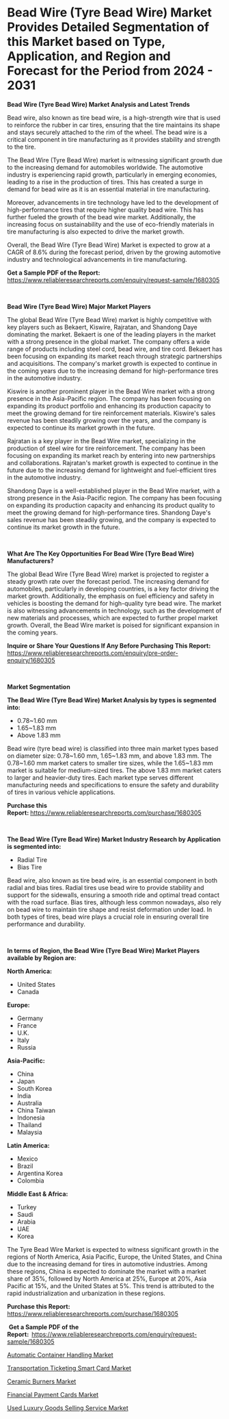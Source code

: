 <p><h1>Bead Wire (Tyre Bead Wire) Market Provides Detailed Segmentation of this Market based on Type, Application, and Region and Forecast for the Period from 2024 - 2031</h1></p><p><strong>Bead Wire (Tyre Bead Wire) Market Analysis and Latest Trends</strong></p>
<p><p>Bead wire, also known as tire bead wire, is a high-strength wire that is used to reinforce the rubber in car tires, ensuring that the tire maintains its shape and stays securely attached to the rim of the wheel. The bead wire is a critical component in tire manufacturing as it provides stability and strength to the tire.</p><p>The Bead Wire (Tyre Bead Wire) market is witnessing significant growth due to the increasing demand for automobiles worldwide. The automotive industry is experiencing rapid growth, particularly in emerging economies, leading to a rise in the production of tires. This has created a surge in demand for bead wire as it is an essential material in tire manufacturing.</p><p>Moreover, advancements in tire technology have led to the development of high-performance tires that require higher quality bead wire. This has further fueled the growth of the bead wire market. Additionally, the increasing focus on sustainability and the use of eco-friendly materials in tire manufacturing is also expected to drive the market growth.</p><p>Overall, the Bead Wire (Tyre Bead Wire) Market is expected to grow at a CAGR of 8.6% during the forecast period, driven by the growing automotive industry and technological advancements in tire manufacturing.</p></p>
<p><strong>Get a Sample PDF of the Report:&nbsp;</strong> <a href="https://www.reliableresearchreports.com/enquiry/request-sample/1680305">https://www.reliableresearchreports.com/enquiry/request-sample/1680305</a></p>
<p>&nbsp;</p>
<p><strong>Bead Wire (Tyre Bead Wire) Major Market Players</strong></p>
<p><p>The global Bead Wire (Tyre Bead Wire) market is highly competitive with key players such as Bekaert, Kiswire, Rajratan, and Shandong Daye dominating the market. Bekaert is one of the leading players in the market with a strong presence in the global market. The company offers a wide range of products including steel cord, bead wire, and tire cord. Bekaert has been focusing on expanding its market reach through strategic partnerships and acquisitions. The company's market growth is expected to continue in the coming years due to the increasing demand for high-performance tires in the automotive industry.</p><p>Kiswire is another prominent player in the Bead Wire market with a strong presence in the Asia-Pacific region. The company has been focusing on expanding its product portfolio and enhancing its production capacity to meet the growing demand for tire reinforcement materials. Kiswire's sales revenue has been steadily growing over the years, and the company is expected to continue its market growth in the future.</p><p>Rajratan is a key player in the Bead Wire market, specializing in the production of steel wire for tire reinforcement. The company has been focusing on expanding its market reach by entering into new partnerships and collaborations. Rajratan's market growth is expected to continue in the future due to the increasing demand for lightweight and fuel-efficient tires in the automotive industry.</p><p>Shandong Daye is a well-established player in the Bead Wire market, with a strong presence in the Asia-Pacific region. The company has been focusing on expanding its production capacity and enhancing its product quality to meet the growing demand for high-performance tires. Shandong Daye's sales revenue has been steadily growing, and the company is expected to continue its market growth in the future.</p></p>
<p>&nbsp;</p>
<p><strong>What Are The Key Opportunities For Bead Wire (Tyre Bead Wire) Manufacturers?</strong></p>
<p><p>The global Bead Wire (Tyre Bead Wire) market is projected to register a steady growth rate over the forecast period. The increasing demand for automobiles, particularly in developing countries, is a key factor driving the market growth. Additionally, the emphasis on fuel efficiency and safety in vehicles is boosting the demand for high-quality tyre bead wire. The market is also witnessing advancements in technology, such as the development of new materials and processes, which are expected to further propel market growth. Overall, the Bead Wire market is poised for significant expansion in the coming years.</p></p>
<p><strong>Inquire or Share Your Questions If Any Before Purchasing This Report:</strong> <a href="https://www.reliableresearchreports.com/enquiry/pre-order-enquiry/1680305">https://www.reliableresearchreports.com/enquiry/pre-order-enquiry/1680305</a></p>
<p>&nbsp;</p>
<p><strong>Market Segmentation</strong></p>
<p><strong>The Bead Wire (Tyre Bead Wire) Market Analysis by types is segmented into:</strong></p>
<p><ul><li>0.78~1.60 mm</li><li>1.65~1.83 mm</li><li>Above 1.83 mm</li></ul></p>
<p><p>Bead wire (tyre bead wire) is classified into three main market types based on diameter size: 0.78~1.60 mm, 1.65~1.83 mm, and above 1.83 mm. The 0.78~1.60 mm market caters to smaller tire sizes, while the 1.65~1.83 mm market is suitable for medium-sized tires. The above 1.83 mm market caters to larger and heavier-duty tires. Each market type serves different manufacturing needs and specifications to ensure the safety and durability of tires in various vehicle applications.</p></p>
<p><strong>Purchase this Report:&nbsp;</strong><a href="https://www.reliableresearchreports.com/purchase/1680305">https://www.reliableresearchreports.com/purchase/1680305</a></p>
<p>&nbsp;</p>
<p><strong>The Bead Wire (Tyre Bead Wire) Market Industry Research by Application is segmented into:</strong></p>
<p><ul><li>Radial Tire</li><li>Bias Tire</li></ul></p>
<p><p>Bead wire, also known as tire bead wire, is an essential component in both radial and bias tires. Radial tires use bead wire to provide stability and support for the sidewalls, ensuring a smooth ride and optimal tread contact with the road surface. Bias tires, although less common nowadays, also rely on bead wire to maintain tire shape and resist deformation under load. In both types of tires, bead wire plays a crucial role in ensuring overall tire performance and durability.</p></p>
<p>&nbsp;</p>
<p><strong>In terms of Region, the Bead Wire (Tyre Bead Wire) Market Players available by Region are:</strong></p>
<p>
    <p> <strong> North America: </strong>
        <ul>
            <li>United States</li>
            <li>Canada</li>
        </ul>
        </p> 
    <p> <strong> Europe: </strong>
        <ul>
            <li>Germany</li>
            <li>France</li>
            <li>U.K.</li>
            <li>Italy</li>
            <li>Russia</li>
        </ul>
        </p> 
    <p> <strong> Asia-Pacific: </strong>
        <ul>
            <li>China</li>
            <li>Japan</li>
            <li>South Korea</li>
            <li>India</li>
            <li>Australia</li>
            <li>China Taiwan</li>
            <li>Indonesia</li>
            <li>Thailand</li>
            <li>Malaysia</li>
        </ul>
        </p> 
    <p> <strong> Latin America: </strong>
        <ul>
            <li>Mexico</li>
            <li>Brazil</li>
            <li>Argentina Korea</li>
            <li>Colombia</li>
        </ul>
        </p> 
    <p> <strong> Middle East & Africa: </strong>
        <ul>
            <li>Turkey</li>
            <li>Saudi</li>
            <li>Arabia</li>
            <li>UAE</li>
            <li>Korea</li>
        </ul>
    </p>
    </p>
<p><p>The Tyre Bead Wire Market is expected to witness significant growth in the regions of North America, Asia Pacific, Europe, the United States, and China due to the increasing demand for tires in automotive industries. Among these regions, China is expected to dominate the market with a market share of 35%, followed by North America at 25%, Europe at 20%, Asia Pacific at 15%, and the United States at 5%. This trend is attributed to the rapid industrialization and urbanization in these regions.</p></p>
<p><strong>Purchase this Report: </strong><a href="https://www.reliableresearchreports.com/purchase/1680305">https://www.reliableresearchreports.com/purchase/1680305</a></p>
<p>&nbsp;<strong>Get a Sample PDF of the Report:&nbsp;&nbsp;</strong><a href="https://www.reliableresearchreports.com/enquiry/request-sample/1680305">https://www.reliableresearchreports.com/enquiry/request-sample/1680305</a></p>
<p><strong></strong></p>
<p><p><a href="https://medium.com/@zolajenkins1966/automatic-container-handling-market-outlook-industry-overview-and-forecast-2024-to-2031-97789f2d5be1">Automatic Container Handling Market</a></p><p><a href="https://issuu.com/reportprime-2/docs/transportation-ticketing-smart-card-market-size-20">Transportation Ticketing Smart Card Market</a></p><p><a href="https://github.com/santosh758595/Market-Research-Report-List-3/blob/main/ceramic-burners-market.md">Ceramic Burners Market</a></p><p><a href="https://issuu.com/reportprime-2/docs/financial-payment-cards-market-size-2030.pptx">Financial Payment Cards Market</a></p><p><a href="https://medium.com/@zolajenkins1966/used-luxury-goods-selling-service-market-size-reveals-the-best-marketing-channels-in-global-e6f4459f224d">Used Luxury Goods Selling Service Market</a></p></p>